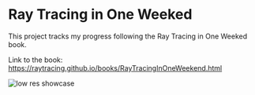 # Ray Tracing in One Weeked

This project tracks my progress following the Ray Tracing in One Weeked book.

Link to the book: https://raytracing.github.io/books/RayTracingInOneWeekend.html

![low res showcase](https://cdn.discordapp.com/attachments/798236869434540032/909524486393573457/unknown.png)
